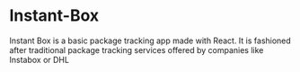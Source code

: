 # Instant-Box
Instant Box is a basic package tracking app made with React. It is fashioned after traditional package tracking services offered by companies like Instabox or DHL
